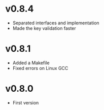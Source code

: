 v0.8.4
======

 - Separated interfaces and implementation
 - Made the key validation faster

v0.8.1
======

 - Added a Makefile
 - Fixed errors on Linux GCC

v0.8.0
======

 - First version